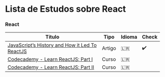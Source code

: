 # Lista de Estudos sobre React

### React
 Título | Tipo  | Idioma | Check
------- | ------  | ------ | ------
[JavaScript’s History and How it Led To ReactJS](https://thenewstack.io/javascripts-history-and-how-it-led-to-reactjs/) | Artigo | 🇱🇷 | :heavy_check_mark:
[Codecademy - Learn ReactJS: Part I](https://www.codecademy.com/learn/react-101) | Curso | 🇱🇷 | 
[Codecademy - Learn ReactJS: Part II](https://www.codecademy.com/learn/react-102) | Curso | 🇱🇷 | 
